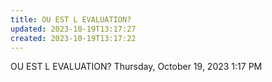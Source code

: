 ```yaml
---
title: OU EST L EVALUATION?
updated: 2023-10-19T13:17:27
created: 2023-10-19T13:17:22
---
```


OU EST L EVALUATION?
Thursday, October 19, 2023
1:17 PM
